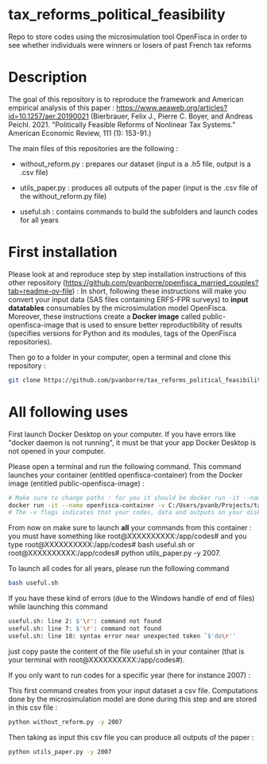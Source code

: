 # tax_reforms_political_feasibility
Repo to store codes using the microsimulation tool OpenFisca in order to see whether individuals were winners or losers of past French tax reforms

# Description 

The goal of this repository is to reproduce the framework and American empirical analysis of this paper : https://www.aeaweb.org/articles?id=10.1257/aer.20190021 (Bierbrauer, Felix J., Pierre C. Boyer, and Andreas Peichl. 2021. "Politically Feasible Reforms of Nonlinear Tax Systems." American Economic Review, 111 (1): 153-91.)

The main files of this repositories are the following : 

+ without_reform.py : prepares our dataset (input is a .h5 file, output is a .csv file)

+ utils_paper.py : produces all outputs of the paper (input is the .csv file of the without_reform.py file)

+ useful.sh : contains commands to build the subfolders and launch codes for all years 


# First installation 

Please look at and reproduce step by step installation instructions of this other repository (https://github.com/pvanborre/openfisca_married_couples?tab=readme-ov-file) :
In short, following these instructions will make you convert your input data (SAS files containing ERFS-FPR surveys) to **input datatables** consumables by the microsimulation model OpenFisca. Moreover, these instructions create a **Docker image** called public-openfisca-image that is used to ensure better reproductibility of results (specifies versions for Python and its modules, tags of the OpenFisca repositories). 

Then go to a folder in your computer, open a terminal and clone this repository :
```bash
git clone https://github.com/pvanborre/tax_reforms_political_feasibility.git
```

# All following uses 

First launch Docker Desktop on your computer. If you have errors like "docker daemon is not running", it must be that your app Docker Desktop is not opened in your computer.

Please open a terminal and run the following command.
This command launches your container (entitled openfisca-container) from the Docker image (entitled public-openfisca-image) :
```bash
# Make sure to change paths : for you it should be docker run -it --name openfisca-container -v where_you_cloned/tax_reforms_political_feasibility/codes:/app/codes -v where_you_put_your_data/data:/app/data -v where_you_cloned/tax_reforms_political_feasibility/outputs:/app/outputs public-openfisca-image /bin/bash
docker run -it --name openfisca-container -v C:/Users/pvanb/Projects/tax_reforms_political_feasibility/codes:/app/codes -v C:/Users/pvanb/Projects/openfisca_married_couples/data:/app/data -v C:/Users/pvanb/Projects/tax_reforms_political_feasibility/outputs:/app/outputs public-openfisca-image /bin/bash
# The -v flags indicates that your codes, data and outputs on your disk will be accessible inside the container, in the folders app/codes, app/data and app/outputs
```

From now on make sure to launch **all** your commands from this container : 
you must have something like root@XXXXXXXXXX:/app/codes# 
and you type root@XXXXXXXXXX:/app/codes#  bash useful.sh or root@XXXXXXXXXX:/app/codes# python utils_paper.py -y 2007. 

To launch all codes for all years, please run the following command 
```bash
bash useful.sh
```

If you have these kind of errors (due to the Windows handle of end of files) while launching this command 
```bash
useful.sh: line 2: $'\r': command not found
useful.sh: line 7: $'\r': command not found
useful.sh: line 18: syntax error near unexpected token `$'do\r''
```
just copy paste the content of the file useful.sh in your container (that is your terminal with root@XXXXXXXXXX:/app/codes#).

If you only want to run codes for a specific year (here for instance 2007) :

This first command creates from your input dataset a csv file. Computations done by the microsimulation model are done during this step and are stored in this csv file : 
```bash
python without_reform.py -y 2007
```

Then taking as input this csv file you can produce all outputs of the paper : 
```bash
python utils_paper.py -y 2007
```






